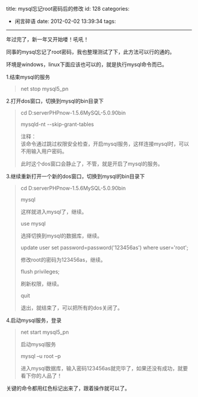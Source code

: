 title: mysql忘记root密码后的修改
id: 128
categories:
  - 闲言碎语
date: 2012-02-02 13:39:34
tags:
---

年过完了，新一年又开始喽！吼吼！

同事的mysql忘记了root密码，我也整理测试了下，此方法可以行的通的。

环境是windows，linux下面应该也可以的，就是执行mysql命令而已。

1.结束mysql的服务
> net stop mysql5_pn

2.打开dos窗口，切换到mysql的bin目录下
> cd D:serverPHPnow-1.5.6MySQL-5.0.90bin
> 
> mysqld-nt --skip-grant-tables
> 
> 注释： 
> </br>该命令通过跳过权限安全检查，开启mysql服务，这样连接mysql时，可以不用输入用户密码。
> 
> 此时这个dos窗口会静止了，不管，就是开启了mysql的服务。

3.继续重新打开一个新的dos窗口，切换到mysql的bin目录下
> cd D:serverPHPnow-1.5.6MySQL-5.0.90bin
> 
> mysql
> 
> 这样就进入mysql了，继续。
> 
> use mysql
> 
> 选择切换到mysql的数据库，继续。
> 
> update user set password=password('123456as') where user='root';
> 
> 修改root的密码为123456as，继续。
> 
> flush privileges;
> 
> 刷新权限，继续。
> 
> quit
> 
> 退出，就结束了，可以把所有的dos关闭了。

4.启动mysql服务，登录
> net start mysql5_pn
> 
> 启动mysql服务
> 
> mysql –u root –p
> 
> 进入mysql数据库，输入密码123456as就完毕了，如果还没有成功，就要看下你的人品了！

关键的命令都用红色标记出来了，跟着操作就可以了。
